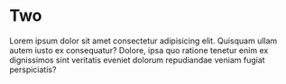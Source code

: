 # Two

Lorem ipsum dolor sit amet consectetur adipisicing elit. Quisquam ullam autem iusto ex consequatur? Dolore, ipsa quo ratione tenetur enim ex dignissimos sint veritatis eveniet dolorum repudiandae veniam fugiat perspiciatis?
